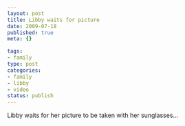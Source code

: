 ```yaml
--- 
layout: post
title: Libby waits for picture
date: 2009-07-18
published: true
meta: {}

tags: 
- family
type: post
categories: 
- family
- libby
- video
status: publish
---
```

Libby waits for her picture to be taken with her sunglasses...
